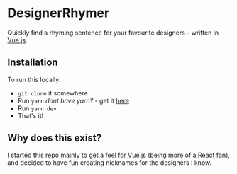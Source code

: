 # DesignerRhymer

Quickly find a rhyming sentence for your favourite designers - written in [Vue.js](https://vuejs.org/).

## Installation
To run this locally:

- `git clone` it somewhere
- Run `yarn` _dont have yarn?_ - get it [here](https://yarnpkg.com/en/)
- Run `yarn dev`
- That's it!

## Why does this exist?
I started this repo mainly to get a feel for Vue.js (being more of a React fan), and decided to have fun creating nicknames for the designers I know.